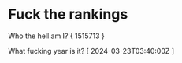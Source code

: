 # Fuck the rankings

Who the hell am I?
{ 1515713 }

What fucking year is it?
[ 2024-03-23T03:40:00Z ]
